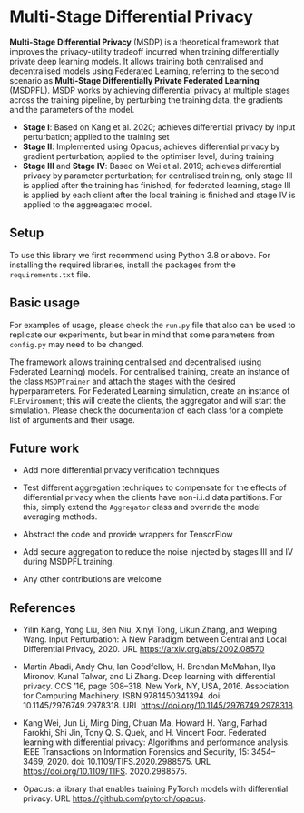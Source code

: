 # Multi-Stage Differential Privacy

**Multi-Stage Differential Privacy** (MSDP) is a theoretical framework that improves the privacy-utility tradeoff incurred when 
training differentially private deep learning  models. It allows training both centralised and decentralised models using 
Federated Learning, referring to the second scenario as **Multi-Stage Differentially Private Federated Learning** (MSDPFL). 
MSDP works by achieving differential privacy at multiple stages across the training pipeline, by perturbing the training 
data, the gradients and the parameters of the model. 

* **Stage I**: Based on Kang et al. 2020; achieves differential privacy by input perturbation; applied to the training set
* **Stage II**: Implemented using Opacus; achieves differential privacy by gradient perturbation; applied to the optimiser 
  level, during training
* **Stage III** and **Stage IV**: Based on Wei et al. 2019; achieves differential privacy by parameter perturbation; for 
  centralised training, only stage III is applied after the training has finished; for federated learning, stage III is 
  applied by each client after the local training is finished and stage IV is applied to the aggreagated model.



## Setup

To use this library we first recommend using Python 3.8 or above. For installing the required libraries, install the packages 
from the ``requirements.txt`` file.

## Basic usage

For examples of usage, please check the `run.py` file that also can be used to replicate our experiments, but bear in mind that 
some parameters from `config.py` may need to be changed.

The framework allows training centralised and decentralised (using Federated Learning) models. For centralised training, create 
an instance of the class `MSDPTrainer`  and attach the stages with the desired hyperparameters. For Federated Learning 
simulation, create an instance of `FLEnvironment`; this will create the clients, the aggregator and will start the simulation. 
Please check the documentation of each class for a complete list of arguments and their usage.

## Future work

* Add more differential privacy verification techniques
  
* Test different aggregation techniques to compensate for the effects of differential privacy when the clients have non-i.i.d data
 partitions. For this, simply extend the `Aggregator` class and override the model averaging methods.
  
* Abstract the code and provide wrappers for TensorFlow

* Add secure aggregation to reduce the noise injected by stages III and IV during MSDPFL training.

* Any other contributions are welcome

## References
* Yilin Kang, Yong Liu, Ben Niu, Xinyi Tong, Likun Zhang, and Weiping Wang. Input  Perturbation: A New Paradigm between Central 
and Local Differential Privacy, 2020. URL https://arxiv.org/abs/2002.08570
  
* Martin Abadi, Andy Chu, Ian Goodfellow, H. Brendan McMahan, Ilya Mironov, Kunal
Talwar, and Li Zhang. Deep learning with differential privacy. CCS ’16, page 308–318, New
York, NY, USA, 2016. Association for Computing Machinery. ISBN 9781450341394. doi:
10.1145/2976749.2978318. URL https://doi.org/10.1145/2976749.2978318.
  
* Kang Wei, Jun Li, Ming Ding, Chuan Ma, Howard H. Yang, Farhad Farokhi, Shi Jin, Tony
Q. S. Quek, and H. Vincent Poor. Federated learning with differential privacy: Algorithms
and performance analysis. IEEE Transactions on Information Forensics and Security, 15:
3454–3469, 2020. doi: 10.1109/TIFS.2020.2988575. URL https://doi.org/10.1109/TIFS.
2020.2988575.
  
* Opacus: a library that enables training PyTorch models with differential privacy. URL
https://github.com/pytorch/opacus.
